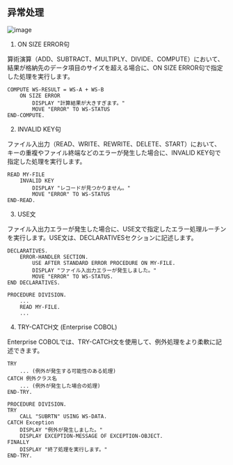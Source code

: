 ## 异常处理
![image](https://github.com/user-attachments/assets/23fec4bb-41f1-48bf-ae1f-2bc1c5ad0015)

1. ON SIZE ERROR句

算術演算（ADD、SUBTRACT、MULTIPLY、DIVIDE、COMPUTE）において、結果が格納先のデータ項目のサイズを超える場合に、ON SIZE ERROR句で指定した処理を実行します。
```cobol
COMPUTE WS-RESULT = WS-A + WS-B
    ON SIZE ERROR
        DISPLAY "計算結果が大きすぎます。"
        MOVE "ERROR" TO WS-STATUS
END-COMPUTE.
```

2. INVALID KEY句

ファイル入出力（READ、WRITE、REWRITE、DELETE、START）において、キーの重複やファイル終端などのエラーが発生した場合に、INVALID KEY句で指定した処理を実行します。

```cobol
READ MY-FILE
    INVALID KEY
        DISPLAY "レコードが見つかりません。"
        MOVE "ERROR" TO WS-STATUS
END-READ.
```

3. USE文

ファイル入出力エラーが発生した場合に、USE文で指定したエラー処理ルーチンを実行します。USE文は、DECLARATIVESセクションに記述します。
```cobol
DECLARATIVES.
    ERROR-HANDLER SECTION.
        USE AFTER STANDARD ERROR PROCEDURE ON MY-FILE.
        DISPLAY "ファイル入出力エラーが発生しました。"
        MOVE "ERROR" TO WS-STATUS.
END DECLARATIVES.

PROCEDURE DIVISION.
    ...
    READ MY-FILE.
    ...
```

4. TRY-CATCH文 (Enterprise COBOL)

Enterprise COBOLでは、TRY-CATCH文を使用して、例外処理をより柔軟に記述できます。
```cobol
TRY
    ... (例外が発生する可能性のある処理)
CATCH 例外クラス名
    ... (例外が発生した場合の処理)
END-TRY.

PROCEDURE DIVISION.
TRY
    CALL "SUBRTN" USING WS-DATA.
CATCH Exception
    DISPLAY "例外が発生しました。"
    DISPLAY EXCEPTION-MESSAGE OF EXCEPTION-OBJECT.
FINALLY
    DISPLAY "終了処理を実行します。"
END-TRY.
```
